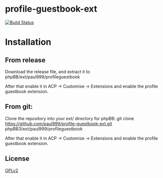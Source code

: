 profile-guestbook-ext
=====================
[![Build Status](https://travis-ci.org/paul999/profile-guestbook-ext.svg)](https://travis-ci.org/paul999/profile-guestbook-ext)

# Installation

## From release
Download the release file, and extract it to phpBB/ext/paul999/profileguestbook

After that enable it in ACP -> Customise -> Extensions and enable the profile guestbook extension.

## From git:
Clone the repository into your ext/ directory for phpBB:
git clone https://github.com/paul999/profile-guestbook-ext.git phpBB3/ext/paul999/profileguestbook

After that enable it in ACP -> Customise -> Extensions and enable the profile guestbook extension.

## License

[GPLv2](license.txt)